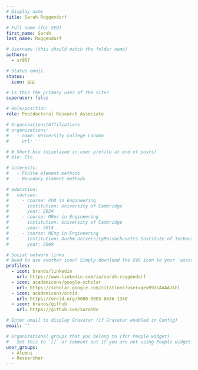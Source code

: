 ```yaml
---
# Display name
title: Sarah Roggendorf

# Full name (for SEO)
first_name: Sarah
last_name: Roggendorf

# Username (this should match the folder name)
authors:
  - sr957

# Status emoji
status:
  icon: 🇩🇪

# Is this the primary user of the site?
superuser: false

# Role/position
role: Postdoctoral Research Associate

# Organizations/Affiliations
# organizations:
#   - name: University College London
#     url: ''

# # Short bio (displayed in user profile at end of posts)
# bio: Etc.

# interests:
#   - Finite element methods
#   - Boundary element methods

# education:
#   courses:
#     - course: PhD in Engineering
#       institution: University of Cambridge
#       year: 2024
#     - course: MRes in Engineering
#       institution: University of Cambridge
#       year: 2014
#     - course: MEng in Engineering
#       institution: Durhm UniversityMassachusetts Institute of Technology
#       year: 2009

# Social network links
# Need to use another icon? Simply download the SVG icon to your `assets/media/icons/` folder.
profiles:
  - icon: brands/linkedin
    url: https://www.linkedin.com/in/sarah-roggendorf
  - icon: academicons/google-scholar
    url: https://scholar.google.com/citations?user=qevR9IoAAAAJ&hl
  - icon: academicons/orcid
    url: https://orcid.org/0000-0003-0436-1340
  - icon: brands/github
    url: https://github.com/SarahRo

# Enter email to display Gravatar (if Gravatar enabled in Config)
email: ''

# Organizational groups that you belong to (for People widget)
#   Set this to `[]` or comment out if you are not using People widget.
user_groups:
  - Alumni
  - Researcher
---
```

